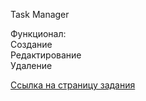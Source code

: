 Task Manager</br>

Функционал:</br>
Создание </br> 
Редактирование</br>
Удаление</br>

<a href="https://test.megapolis-it.ru/">Ссылка на страницу задания</a></br>


